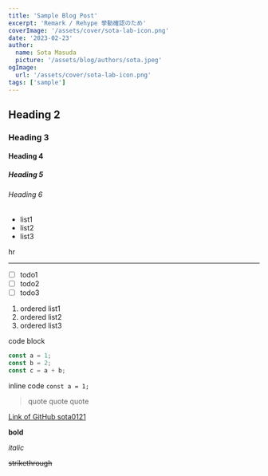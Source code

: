 ```yaml
---
title: 'Sample Blog Post'
excerpt: 'Remark / Rehype 挙動確認のため'
coverImage: '/assets/cover/sota-lab-icon.png'
date: '2023-02-23'
author:
  name: Sota Masuda
  picture: '/assets/blog/authors/sota.jpeg'
ogImage:
  url: '/assets/cover/sota-lab-icon.png'
tags: ['sample']
---
```



## Heading 2

### Heading 3

#### Heading 4

##### Heading 5

###### Heading 6

- list1
- list2
- list3

hr

---

- [ ] todo1
- [ ] todo2
- [ ] todo3

1. ordered list1
2. ordered list2
3. ordered list3

code block

```js
const a = 1;
const b = 2;
const c = a + b;
```

inline code `const a = 1;`

> quote
> quote
> quote

[Link of GitHub sota0121](https://github.com/sota0121)

**bold**

_italic_

~~strikethrough~~
